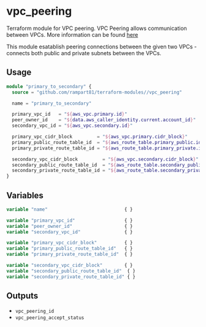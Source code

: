 # vpc_peering
Terraform module for VPC peering. VPC Peering allows communication between VPCs. More information can be found [here](http://docs.aws.amazon.com/AmazonVPC/latest/UserGuide/vpc-peering.html)

This module esatablish peering connections between the given two VPCs - connects both public and private subnets between the VPCs.

## Usage
```terraform
module "primary_to_secondary" {
  source = "github.com/rampart81/terraform-modules//vpc_peering"

  name = "primary_to_secondary"

  primary_vpc_id   = "${aws_vpc.primary.id}"
  peer_owner_id    = "${data.aws_caller_identity.current.account_id}"
  secondary_vpc_id = "${aws_vpc.secondary.id}"

  primary_vpc_cidr_block         = "${aws_vpc.primary.cidr_block}"
  primary_public_route_table_id  = "${aws_route_table.primary_public.id}"
  primary_private_route_table_id = "${aws_route_table.primary_private.id}"

  secondary_vpc_cidr_block         = "${aws_vpc.secondary.cidr_block}"
  secondary_public_route_table_id  = "${aws_route_table.secondary_public.id}"
  secondary_private_route_table_id = "${aws_route_table.secondary_private.id}"
}
```

## Variables
```terraform
variable "name"                            { }

variable "primary_vpc_id"                  { }
variable "peer_owner_id"                   { }
variable "secondary_vpc_id"                { }

variable "primary_vpc_cidr_block"          { }
variable "primary_public_route_table_id"   { }
variable "primary_private_route_table_id"  { }

variable "secondary_vpc_cidr_block"        { }
variable "secondary_public_route_table_id"  { }
variable "secondary_private_route_table_id" { }
```

## Outputs
* `vpc_peering_id`
* `vpc_peering_accept_status`

